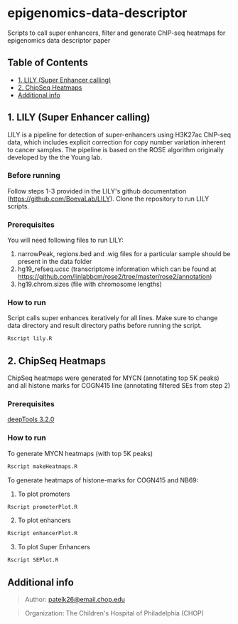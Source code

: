# epigenomics-data-descriptor
Scripts to call super enhancers, filter and generate ChIP-seq heatmaps for epigenomics data descriptor paper

## Table of Contents
- [1. LILY (Super Enhancer calling)](#1.%20LILY%20(Super%20Enhancer%20calling))
- [2. ChipSeq Heatmaps](3.%20ChipSeq%20Heatmaps)
- [Additional info](#Additional%20info)

<a name="1. LILY (Super Enhancer calling)"></a>
## 1. LILY (Super Enhancer calling)
LILY is a pipeline for detection of super-enhancers using H3K27ac ChIP-seq data, which includes explicit correction for copy number variation inherent to cancer samples. The pipeline is based on the ROSE algorithm originally developed by the the Young lab. 

### Before running
Follow steps 1-3 provided in the LILY's github documentation (https://github.com/BoevaLab/LILY). Clone the repository to run LILY scripts.

### Prerequisites
You will need following files to run LILY:
1. narrowPeak, regions.bed and .wig files for a particular sample should be present in the data folder
2. hg19_refseq.ucsc (transcriptome information which can be found at https://github.com/linlabbcm/rose2/tree/master/rose2/annotation)
3. hg19.chrom.sizes (file with chromosome lengths)

### How to run 
Script calls super enhances iteratively for all lines. Make sure to change data directory and result directory paths before running the script.
```R
Rscript lily.R
```

<a name="2. ChipSeq Heatmaps"></a>
## 2. ChipSeq Heatmaps
ChipSeq heatmaps were generated for MYCN (annotating top 5K peaks) and all histone marks for COGN415 line (annotating filtered SEs from step 2)

### Prerequisites
[deepTools 3.2.0](https://deeptools.readthedocs.io/en/develop/content/installation.html)

### How to run
To generate MYCN heatmaps (with top 5K peaks)
```R
Rscript makeHeatmaps.R
```



To generate heatmaps of histone-marks for COGN415 and NB69:
1. To plot promoters
```R
Rscript promoterPlot.R
```
2. To plot enhancers
```R
Rscript enhancerPlot.R
```
3. To plot Super Enhancers
```R
Rscript SEPlot.R
```

<a name="Additional info"></a>
## Additional info
> Author: patelk26@email.chop.edu

> Organization: The Children's Hospital of Philadelphia (CHOP)

